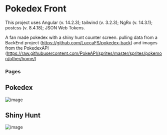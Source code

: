 # Pokedex Front

This project uses Angular (v. 14.2.3); tailwind (v. 3.2.3); NgRx (v. 14.3.1); postcss (v. 8.4.18); JSON Web Tokens.

A fan made pokedex with a shiny hunt counter screen. pulling data from a BackEnd project (https://github.com/LuccaFS/pokedex-back) and images from the PokedexAPI (https://raw.githubusercontent.com/PokeAPI/sprites/master/sprites/pokemon/other/home/)

### Pages

## Pokedex

![image](https://user-images.githubusercontent.com/55240939/203316347-dfb2badd-1407-4e58-9520-f2561ca2d1f1.png)


## Shiny Hunt

![image](https://user-images.githubusercontent.com/55240939/203316476-db8cebf4-d4df-4200-bcb1-bbaf9db19b31.png)



